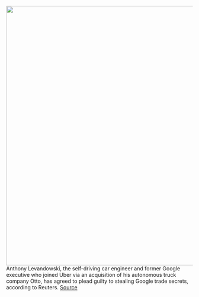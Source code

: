 <img src='https://cdn.vox-cdn.com/thumbor/6JaViL5N96zhwfGB-OC9KpSFzvI=/0x0:5058x3480/1200x800/filters:focal(2016x1248:2824x2056)/cdn.vox-cdn.com/uploads/chorus_image/image/66528877/1176871825.jpg.0.jpg' width='700px' /><br/>
Anthony Levandowski, the self-driving car engineer and former Google executive who joined Uber via an acquisition of his autonomous truck company Otto, has agreed to plead guilty to stealing Google trade secrets, according to Reuters.
<a href='https://www.theverge.com/2020/3/19/21187651/anthony-levandowski-pleads-guilty-google-waymo-uber-trade-secret-theft-lawsuit'> Source <a/>